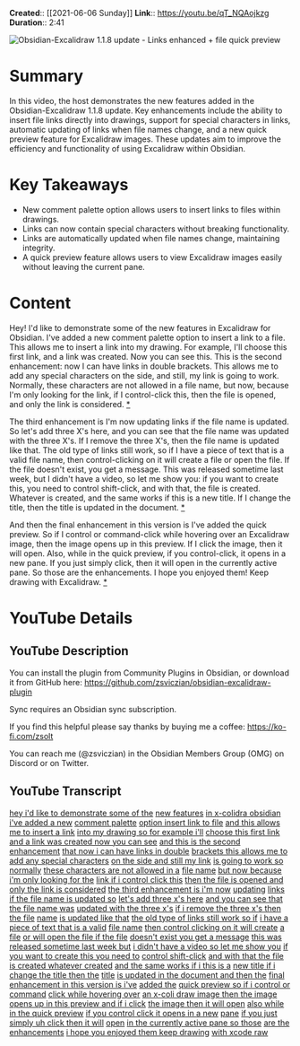 **Created**:: [[2021-06-06 Sunday]]
**Link**:: https://youtu.be/qT_NQAojkzg
**Duration**:: 2:41

![Obsidian-Excalidraw 1.1.8 update - Links enhanced + file quick preview](https://youtu.be/qT_NQAojkzg)

# Summary
In this video, the host demonstrates the new features added in the Obsidian-Excalidraw 1.1.8 update. Key enhancements include the ability to insert file links directly into drawings, support for special characters in links, automatic updating of links when file names change, and a new quick preview feature for Excalidraw images. These updates aim to improve the efficiency and functionality of using Excalidraw within Obsidian.

# Key Takeaways
- New comment palette option allows users to insert links to files within drawings.
- Links can now contain special characters without breaking functionality.
- Links are automatically updated when file names change, maintaining integrity.
- A quick preview feature allows users to view Excalidraw images easily without leaving the current pane.

# Content
Hey! I'd like to demonstrate some of the new features in Excalidraw for Obsidian. I've added a new comment palette option to insert a link to a file. This allows me to insert a link into my drawing. For example, I'll choose this first link, and a link was created. Now you can see this. This is the second enhancement: now I can have links in double brackets. This allows me to add any special characters on the side, and still, my link is going to work. Normally, these characters are not allowed in a file name, but now, because I'm only looking for the link, if I control-click this, then the file is opened, and only the link is considered. [* ](https://youtu.be/qT_NQAojkzg?t=0)

The third enhancement is I'm now updating links if the file name is updated. So let's add three X's here, and you can see that the file name was updated with the three X's. If I remove the three X's, then the file name is updated like that. The old type of links still work, so if I have a piece of text that is a valid file name, then control-clicking on it will create a file or open the file. If the file doesn't exist, you get a message. This was released sometime last week, but I didn't have a video, so let me show you: if you want to create this, you need to control shift-click, and with that, the file is created. Whatever is created, and the same works if this is a new title. If I change the title, then the title is updated in the document. [* ](https://youtu.be/qT_NQAojkzg?t=45)

And then the final enhancement in this version is I've added the quick preview. So if I control or command-click while hovering over an Excalidraw image, then the image opens up in this preview. If I click the image, then it will open. Also, while in the quick preview, if you control-click, it opens in a new pane. If you just simply click, then it will open in the currently active pane. So those are the enhancements. I hope you enjoyed them! Keep drawing with Excalidraw. [* ](https://youtu.be/qT_NQAojkzg?t=102)

# YouTube Details

## YouTube Description

You can install the plugin from Community Plugins in Obsidian, or download it from GitHub here: https://github.com/zsviczian/obsidian-excalidraw-plugin

Sync requires an Obsidian sync subscription.

If you find this helpful please say thanks by buying me a coffee: https://ko-fi.com/zsolt

You can reach me (@zsviczian) in the Obsidian Members Group (OMG) on Discord or on Twitter.

## YouTube Transcript

[hey i'd like to demonstrate some of the](https://youtu.be/qT_NQAojkzg?t=0) [new features](https://youtu.be/qT_NQAojkzg?t=2) [in x-colidra obsidian i've added a new](https://youtu.be/qT_NQAojkzg?t=3) [comment palette](https://youtu.be/qT_NQAojkzg?t=6) [option insert link to file](https://youtu.be/qT_NQAojkzg?t=7) [and this allows me to insert a link](https://youtu.be/qT_NQAojkzg?t=11) [into my drawing so for example i'll](https://youtu.be/qT_NQAojkzg?t=15) [choose this first link](https://youtu.be/qT_NQAojkzg?t=18) [and a link was created now you can see](https://youtu.be/qT_NQAojkzg?t=19) [and this is the second enhancement](https://youtu.be/qT_NQAojkzg?t=22) [that now i can have links in double](https://youtu.be/qT_NQAojkzg?t=25) [brackets this allows me to](https://youtu.be/qT_NQAojkzg?t=28) [add any special characters](https://youtu.be/qT_NQAojkzg?t=32) [on the side and still my link](https://youtu.be/qT_NQAojkzg?t=35) [is going to work so normally](https://youtu.be/qT_NQAojkzg?t=38) [these characters are not allowed in a](https://youtu.be/qT_NQAojkzg?t=41) [file name](https://youtu.be/qT_NQAojkzg?t=44) [but now because i'm only looking for the](https://youtu.be/qT_NQAojkzg?t=44) [link if i control click this](https://youtu.be/qT_NQAojkzg?t=47) [then the file is opened and](https://youtu.be/qT_NQAojkzg?t=49) [only the link is considered](https://youtu.be/qT_NQAojkzg?t=52) [the third enhancement is i'm now](https://youtu.be/qT_NQAojkzg?t=56) [updating](https://youtu.be/qT_NQAojkzg?t=58) [links if the file name is updated so](https://youtu.be/qT_NQAojkzg?t=60) [let's add three x's here](https://youtu.be/qT_NQAojkzg?t=62) [and you can see that the file name was](https://youtu.be/qT_NQAojkzg?t=64) [updated with the three x's](https://youtu.be/qT_NQAojkzg?t=67) [if i remove the three x's then the file](https://youtu.be/qT_NQAojkzg?t=69) [name](https://youtu.be/qT_NQAojkzg?t=72) [is updated like that](https://youtu.be/qT_NQAojkzg?t=73) [the old type of links still work so if](https://youtu.be/qT_NQAojkzg?t=76) [i have a piece of text that is a valid](https://youtu.be/qT_NQAojkzg?t=79) [file name](https://youtu.be/qT_NQAojkzg?t=82) [then control clicking on it will create](https://youtu.be/qT_NQAojkzg?t=84) [a file](https://youtu.be/qT_NQAojkzg?t=86) [or will open the file if the file](https://youtu.be/qT_NQAojkzg?t=88) [doesn't exist you get a message](https://youtu.be/qT_NQAojkzg?t=90) [this was released sometime last week but](https://youtu.be/qT_NQAojkzg?t=92) [i didn't have a video so let me show you](https://youtu.be/qT_NQAojkzg?t=95) [if you want to create this you need to](https://youtu.be/qT_NQAojkzg?t=98) [control shift-click](https://youtu.be/qT_NQAojkzg?t=100) [and with that the file](https://youtu.be/qT_NQAojkzg?t=102) [is created whatever created](https://youtu.be/qT_NQAojkzg?t=105) [and the same works if i this is a](https://youtu.be/qT_NQAojkzg?t=110) [new title if i change the title then the](https://youtu.be/qT_NQAojkzg?t=114) [title](https://youtu.be/qT_NQAojkzg?t=117) [is updated in the document and then the](https://youtu.be/qT_NQAojkzg?t=118) [final](https://youtu.be/qT_NQAojkzg?t=121) [enhancement in this version is i've](https://youtu.be/qT_NQAojkzg?t=122) [added the](https://youtu.be/qT_NQAojkzg?t=124) [quick preview so if i control or command](https://youtu.be/qT_NQAojkzg?t=125) [click while hovering over](https://youtu.be/qT_NQAojkzg?t=128) [an x-coli draw image then the image](https://youtu.be/qT_NQAojkzg?t=130) [opens up in this preview and if i click](https://youtu.be/qT_NQAojkzg?t=134) [the image then it will open](https://youtu.be/qT_NQAojkzg?t=137) [also while in the quick preview](https://youtu.be/qT_NQAojkzg?t=140) [if you control click it opens in a new](https://youtu.be/qT_NQAojkzg?t=143) [pane](https://youtu.be/qT_NQAojkzg?t=146) [if you just simply uh click then it will](https://youtu.be/qT_NQAojkzg?t=147) [open](https://youtu.be/qT_NQAojkzg?t=150) [in the currently active pane so those](https://youtu.be/qT_NQAojkzg?t=151) [are the enhancements](https://youtu.be/qT_NQAojkzg?t=154) [i hope you enjoyed them keep drawing](https://youtu.be/qT_NQAojkzg?t=156) [with xcode raw](https://youtu.be/qT_NQAojkzg?t=159) 

